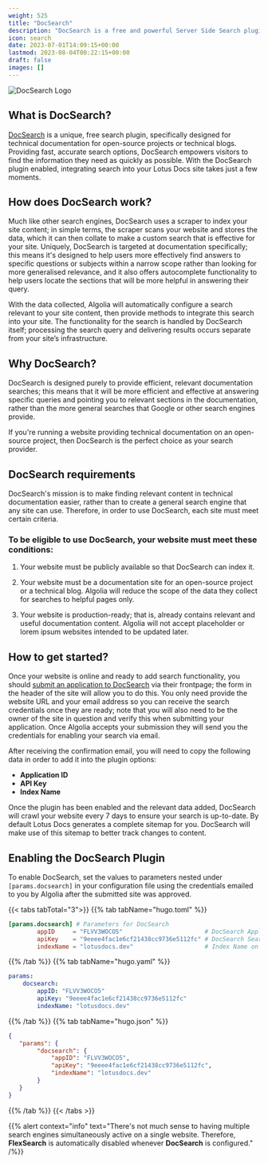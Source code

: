 ```yaml
---
weight: 525
title: "DocSearch"
description: "DocSearch is a free and powerful Server Side Search plugin integrated with Lotus Docs."
icon: search
date: 2023-07-01T14:09:15+00:00
lastmod: 2023-08-04T00:22:15+00:00
draft: false
images: []
---
```


![DocSearch Logo](https://res.cloudinary.com/lotuslabs/image/upload/v1691600620/Lotus%20Docs/images/docsearch_logo_mod_bikkhc.svg)

## What is DocSearch?

[DocSearch](https://docsearch.algolia.com/) is a unique, free search plugin, specifically designed for technical documentation for open-source projects or technical blogs. Providing fast, accurate search options, DocSearch empowers visitors to find the information they need as quickly as possible. With the DocSearch plugin enabled, integrating search into your Lotus Docs site takes just a few moments.

## How does DocSearch work?

Much like other search engines, DocSearch uses a scraper to index your site content; in simple terms, the scraper scans your website and stores the data, which it can then collate to make a custom search that is effective for your site. Uniquely, DocSearch is targeted at documentation specifically; this means it's designed to help users more effectively find answers to specific questions or subjects within a narrow scope rather than looking for more generalised relevance, and it also offers autocomplete functionality to help users locate the sections that will be more helpful in answering their query.

With the data collected, Algolia will automatically configure a search relevant to your site content, then provide methods to integrate this search into your site. The functionality for the search is handled by DocSearch itself; processing the search query and delivering results occurs separate from your site’s infrastructure.

## Why DocSearch?

DocSearch is designed purely to provide efficient, relevant documentation searches; this means that it will be more efficient and effective at answering specific queries and pointing you to relevant sections in the documentation, rather than the more general searches that Google or other search engines provide.

If you're running a website providing technical documentation on an open-source project, then DocSearch is the perfect choice as your search provider.

## DocSearch requirements

DocSearch's mission is to make finding relevant content in technical documentation easier, rather than to create a general search engine that any site can use. Therefore, in order to use DocSearch, each site must meet certain criteria.

### To be eligible to use DocSearch, your website must meet these conditions:

1. Your website must be publicly available so that DocSearch can index it.

2. Your website must be a documentation site for an open-source project or a technical blog. Algolia will reduce the scope of the data they collect for searches to helpful pages only.

3. Your website is production-ready; that is, already contains  relevant and useful documentation content. Algolia will not accept placeholder or lorem ipsum websites intended to be updated later.

## How to get started?

Once your website is online and ready to add search functionality, you should [submit an application to DocSearch](https://docsearch.algolia.com/apply/) via their frontpage; the form in the header of the site will allow you to do this. You only need provide the website URL and your email address so you can receive the search credentials once they are ready; note that you will also need to be the owner of the site in question and verify this when submitting your application. Once Algolia accepts your submission they will send you the credentials for enabling your search via email.

After receiving the confirmation email, you will need to copy the following data in order to add it into the plugin options:

- **Application ID**
- **API Key**
- **Index Name**

Once the plugin has been enabled and the relevant data added, DocSearch will crawl your website every 7 days to ensure your search is up-to-date. By default Lotus Docs generates a complete sitemap for you. DocSearch will make use of this sitemap to better track changes to content.

## Enabling the DocSearch Plugin

To enable DocSearch, set the values to parameters nested under `[params.docsearch]` in your configuration file using the credentials emailed to you by Algolia after the submitted site was approved.

{{< tabs tabTotal="3">}}
{{% tab tabName="hugo.toml" %}}

```toml
[params.docsearch] # Parameters for DocSearch
        appID     = "FLVV3WOCO5"                       # DocSearch Application ID (or set env variable HUGO_PARAM_DOCSEARCH_appID)
        apiKey    = "9eeee4fac1e6cf21438cc9736e5112fc" # DocSearch Search-Only API (Public) Key (or set env variable HUGO_PARAM_DOCSEARCH_apiKey)
        indexName = "lotusdocs.dev"                    # Index Name on which to perform search (or set env variable HUGO_PARAM_DOCSEARCH_indexName)
```

{{% /tab %}}
{{% tab tabName="hugo.yaml" %}}

```yaml
params:
    docsearch:
        appID: "FLVV3WOCO5"
        apiKey: "9eeee4fac1e6cf21438cc9736e5112fc"
        indexName: "lotusdocs.dev"
```

{{% /tab %}}
{{% tab tabName="hugo.json" %}}

```json
{
   "params": {
        "docsearch": {
            "appID": "FLVV3WOCO5",
            "apiKey": "9eeee4fac1e6cf21438cc9736e5112fc",
            "indexName": "lotusdocs.dev"
        }
   }
}
```

{{% /tab %}}
{{< /tabs >}}

{{% alert context="info" text="There's not much sense to having multiple search engines simultaneously active on a single website. Therefore, **FlexSearch** is automatically disabled whenever **DocSearch** is configured." /%}}